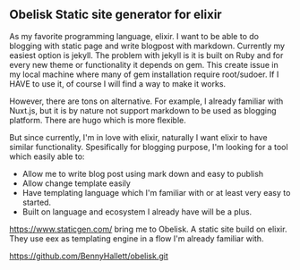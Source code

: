 

## Obelisk Static site generator for elixir

As my favorite programming language, elixir. I want to be able to do blogging with static page and write blogpost with markdown. Currently my easiest option is jekyll. The problem with jekyll is it is built on Ruby and for every new theme or functionality it depends on gem. This create issue in my local machine where many of gem installation require root/sudoer. If I HAVE to use it, of course I will find a way to make it works.

However, there are tons on alternative. For example, I already familiar with Nuxt.js, but it is by nature not support markdown to be used as blogging platform. There are hugo which is more flexible.

But since currently, I'm in love with elixir, naturally I want elixir to have similar functionality. Spesifically for blogging purpose, I'm looking for a tool which easily able to:

* Allow me to write blog post using mark down and easy to publish
* Allow change template easily
* Have templating language which I'm familiar with or at least very easy to started.
* Built on language and ecosystem I already have will be a plus.

https://www.staticgen.com/ bring me to Obelisk. A static site build on elixir. They use eex as templating engine in a flow I'm already familiar with.

https://github.com/BennyHallett/obelisk.git
